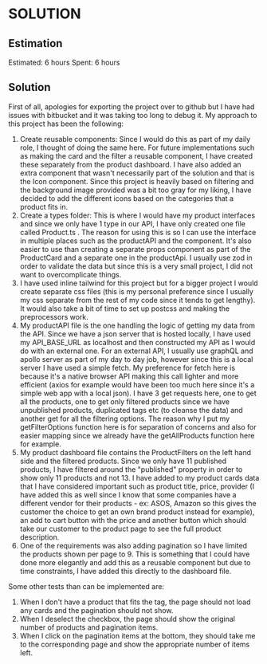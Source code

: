 # SOLUTION

## Estimation

Estimated: 6 hours
Spent: 6 hours

## Solution

First of all, apologies for exporting the project over to github but I have had issues with bitbucket and it was taking too long to debug it.
My approach to this project has been the following:

1. Create reusable components: Since I would do this as part of my daily role, I thought of doing the same here. For future implementations such as making the card and the filter a reusable component, I have created these separately from the product dashboard. I have also added an extra component that wasn't necessarily part of the solution and that is the Icon component. Since this project is heavily based on filtering and the background image provided was a bit too gray for my liking, I have decided to add the different icons based on the categories that a product fits in.
2. Create a types folder: This is where I would have my product interfaces and since we only have 1 type in our API, I have only created one file called Product.ts . The reason for using this is so I can use the interface in multiple places such as the productAPI and the component. It's also easier to use than creating a separate props component as part of the ProductCard and a separate one in the productApi. I usually use zod in order to validate the data but since this is a very small project, I did not want to overcomplicate things.
3. I have used inline tailwind for this project but for a bigger project I would create separate css files (this is my personal preference since I usually my css separate from the rest of my code since it tends to get lengthy). It would also take a bit of time to set up postcss and making the preprocessors work.
4. My productAPI file is the one handling the logic of getting my data from the API. Since we have a json server that is hosted locally, I have used my API_BASE_URL as localhost and then constructed my API as I would do with an external one. For an external API, I usually use graphQL and apollo server as part of my day to day job, however since this is a local server I have used a simple fetch. My preference for fetch here is because it's a native browser API making this call lighter and more efficient (axios for example would have been too much here since it's a simple web app with a local json).
   I have 3 get requests here, one to get all the products, one to get only filtered products since we have unpublished products, duplicated tags etc (to cleanse the data) and another get for all the filtering options. The reason why I put my getFilterOptions function here is for separation of concerns and also for easier mapping since we already have the getAllProducts function here for example.
5. My product dashboard file contains the ProductFilters on the left hand side and the filtered products. Since we only have 11 published products, I have filtered around the "published" property in order to show only 11 products and not 13. I have added to my product cards data that I have considered important such as product title, price, provider (I have added this as well since I know that some companies have a different vendor for their products - ex: ASOS, Amazon so this gives the customer the choice to get an own brand product instead for example), an add to cart button with the price and another button which should take our customer to the product page to see the full product description.
6. One of the requirements was also adding pagination so I have limited the products shown per page to 9. This is something that I could have done more elegantly and add this as a reusable component but due to time constraints, I have added this directly to the dashboard file.

Some other tests than can be implemented are:

1. When I don't have a product that fits the tag, the page should not load any cards and the pagination should not show.
2. When I deselect the checkbox, the page should show the original number of products and pagination items.
3. When I click on the pagination items at the bottom, they should take me to the corresponding page and show the appropriate number of items left.
